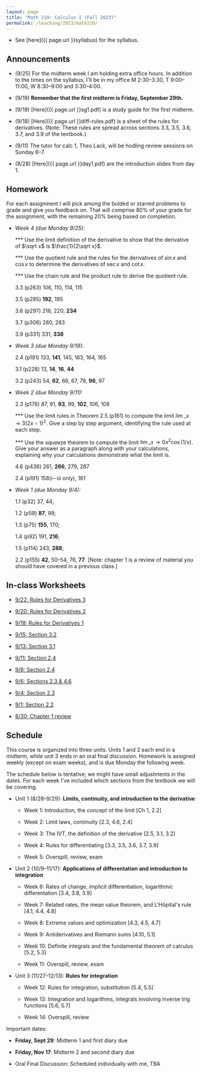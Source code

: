 ```yaml
---
layout: page
title: "Math 210: Calculus I (Fall 2023)"
permalink: /teaching/2023/math210/
---
```


* See [here]({{ page.url }}syllabus) for the syllabus.


Announcements
-------------

* (9/25) For the midterm week I am holding extra office hours. In addition to the times on the syllabus, I'll be in my office M 2:30–3:30, T 9:00–11:00, W 8:30–9:00 and 3:30–4:00.

* (9/19) **Remember that the first midterm is Friday, September 29th.**

* (9/19) [Here]({{ page.url }}sg1.pdf) is a study guide for the first midterm.

* (9/18) [Here]({{ page.url }}diff-rules.pdf) is a sheet of the rules for derivatives. (Note: These rules are spread across sections 3.3, 3.5, 3.6, 3.7, and 3.9 of the textbook.)

* (9/11) The tutor for calc 1, Theo Lack, will be hodling review sessions on Sunday 6–7.

* (8/28) [Here]({{ page.url }}day1.pdf) are the introduction slides from day 1.

Homework
--------

For each assignment I will pick among the bolded or starred problems to grade and give you feedback on. That will comprise 80% of your grade for the assignment, with the remaining 20% being based on completion.

* *Week 4 (due Monday 9/25)*:

   *** Use the limit definition of the derivative to show that the derivative of $\sqrt x$ is $\frac{1}{2\sqrt x}$.

   *** Use the quotient rule and the rules for the derivatives of $\sin x$ and $\cos x$ to determine the derivatives of $\sec x$ and $\cot x$.

   *** Use the chain rule and the product rule to derive the quotient rule.

   3.3 (p263) 106, 110, 114, 115

   3.5 (p285) **192**, 195

   3.6 (p297) 218, 220, **234**

   3.7 (p306) 280, 283

   3.9 (p331) 331, **338**

* *Week 3 (due Monday 9/18)*:

   2.4 (p191) 133, **141**, 145, 163, 164, 165

   3.1 (p228) 13, **14**, **16**, **44**

   3.2 (p243) 54, **62**, 66, 67, 78, **96**, 97

* *Week 2 (due Monday 9/11):*

    2.3 (p176) 87, 91, **93**, 99, **102**, 106, 108

    *** Use the limit rules in Theorem 2.5 (p161) to compute the limit $\lim\_{x \to 3} (2x - 1)^2$. Give a step by step argument, identifying the rule used at each step.

    *** Use the squeeze theorem to compute the limit $\lim\_{x \to 0} x^2 \cos(1/x)$. Give your answer as a paragraph along with your calculations, explaining why your calculations demonstrate what the limit is.

    4.6 (p436) 261, **266**, 279, 287

    2.4 (p191) 158(i--iii only), 161

* *Week 1 (due Monday 9/4):*

    1.1 (p32) 37, 44;

    1.2 (p59) **87**, 98;

    1.3 (p75) **155**, 170;

    1.4 (p92) 191, **216**;

    1.5 (p114) 243, **288**;

    2.2 (p155) **42**, 50–54, 76, **77**. [Note: chapter 1 is a review of material you should have covered in a previous class.]

In-class Worksheets
--------

* [9/22: Rules for Derivatives 3](w9-22.pdf)

* [9/20: Rules for Derivatives 2](w9-20.pdf)

* [9/18: Rules for Derivatives 1](w9-18.pdf)

* [9/15: Section 3.2](w9-15.pdf)

* [9/13: Section 3.1](w9-13.pdf)

* [9/11: Section 2.4](w9-11.pdf)

* [9/8: Section 2.4](w9-8.pdf)

* [9/6: Sections 2.3 & 4.6](w9-6.pdf)

* [9/4: Section 2.3](w9-4.pdf)

* [9/1: Section 2.2](w9-1.pdf)

* [8/30: Chapter 1 review](w8-30.pdf)

Schedule
--------

This course is organized into three units. Units 1 and 2 each end in a midterm, while unit 3 ends in an oral final discussion. Homework is assigned weekly (except on exam weeks), and is due Monday the following week.

The schedule below is tentative; we might have small adjustments in the dates. For each week I've included which sections from the textbook we will be covering.

* Unit 1 (8/28–9/29): **Limits, continuity, and introduction to the derivative**

    * Week 1: Introduction, the concept of the limit [Ch 1, 2.2]
	
    * Week 2: Limit laws, continuity [2.3, 4.6, 2.4]
	
    * Week 3: The IVT, the definition of the derivative [2.5, 3.1, 3.2]
	
    * Week 4: Rules for differentiating [3.3, 3.5, 3.6, 3.7, 3.9]
	
    * Week 5: Overspill, review, exam
	
* Unit 2 (10/9–11/17): **Applications of differentation and introduction to integration**

    * Week 6: Rates of change, implicit differentiation, logarithmic differentation [3.4, 3.8, 3.9]
	
    * Week 7: Related rates, the mean value theorem, and L'Hôpital's rule [4.1, 4.4, 4.8]
	
    * Week 8: Extreme values and optimization [4.3, 4.5, 4.7]
	
    * Week 9: Antiderivatives and Riemann sums [4.10, 5.1]
	
    * Week 10: Definite integrals and the fundamental theorem of calculus [5.2, 5.3]
	
    * Week 11: Overspill, review, exam

* Unit 3 (11/27–12/13): **Rules for integration**

    * Week 12: Rules for integration, substitution [5.4, 5.5]
	
    * Week 13: Integration and logarithms, integrals involving inverse trig functions [5.6,  5.7]
	
    * Week 14: Overspill, review
	
Important dates:

* **Friday, Sept 29**: Midterm 1 and first diary due
	
* **Friday, Nov 17**: Midterm 2 and second diary due
	
* Oral Final Discussion: Scheduled individually with me, TBA
